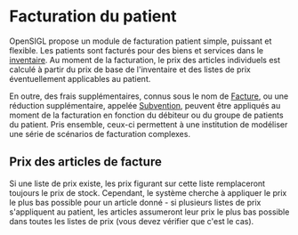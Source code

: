 # Facturation du patient

OpenSIGL propose un module de facturation patient simple, puissant et flexible. Les patients sont facturés pour des biens et services dans le [inventaire](#). Au moment de la facturation, le prix des articles individuels est calculé à partir du prix de base de l'inventaire et des listes de prix éventuellement applicables au patient. 

En outre, des frais supplémentaires, connus sous le nom de [Facture](#), ou une réduction supplémentaire, appelée [Subvention](#), peuvent être appliqués au moment de la facturation en fonction du débiteur ou du groupe de patients du patient. Pris ensemble, ceux-ci permettent à une institution de modéliser une série de scénarios de facturation complexes.

## Prix des articles de facture

Si une liste de prix existe, les prix figurant sur cette liste remplaceront toujours le prix de stock. Cependant, le système cherche à appliquer le prix le plus bas possible pour un article donné - si plusieurs listes de prix s'appliquent au patient, les articles assumeront leur prix le plus bas possible dans toutes les listes de prix \(vous devez vérifier que c'est le cas\).